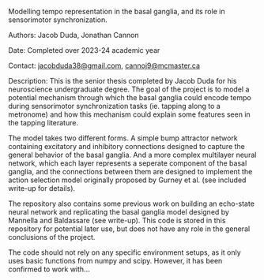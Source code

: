 Modelling tempo representation in the basal ganglia, and its role in sensorimotor synchronization.

Authors: Jacob Duda, Jonathan Cannon

Date: Completed over 2023-24 academic year

Contact: jacobduda38@gmail.com, cannoj9@mcmaster.ca

Description: This is the senior thesis completed by Jacob Duda for his neuroscience undergraduate degree. The goal of the project is to model a potential mechanism through which the basal ganglia could encode tempo during sensorimotor synchronization tasks (ie. tapping along to a metronome) and how this mechanism could explain some features seen in the tapping literature. 

The model takes two different forms. A simple bump attractor network containing excitatory and inhibitory connections designed to capture the general behavior of the basal ganglia. And a more complex multilayer neural network, which each layer represents a seperate component of the basal ganglia, and the connections between them are designed to implement the action selection model originally proposed by Gurney et al. (see included write-up for details).

The repository also contains some previous work on building an echo-state neural network and replicating the basal ganglia model designed by Mannella and Baldassare (see write-up). This code is stored in this repository for potential later use, but does not have any role in the general conclusions of the project. 

The code should not rely on any specific environment setups, as it only uses basic functions from numpy and scipy. However, it has been confirmed to work with...